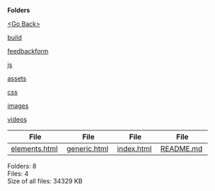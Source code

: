 **Folders**

[&lt;Go Back&gt;](../right.html)

[build](build/right.html)

[feedbackform](feedbackform/right.html)

[js](js/right.html)

[assets](assets/right.html)

[css](css/right.html)

[images](images/right.html)

[videos](videos/right.html)

<table><thead><tr class="header"><th><strong>File</strong></th><th><strong>File</strong></th><th><strong>File</strong></th><th><strong>File</strong></th></tr></thead><tbody><tr class="odd"><td><a href="elements.html">elements.html</a> </td><td><a href="generic.html">generic.html</a> </td><td><a href="index.html">index.html</a> </td><td><a href="README.md">README.md</a> </td></tr></tbody></table>

Folders: 8  
Files: 4  
Size of all files: 34329 KB
